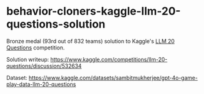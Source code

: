 # behavior-cloners-kaggle-llm-20-questions-solution

Bronze medal (93rd out of 832 teams) solution to Kaggle's <a href="https://www.kaggle.com/competitions/llm-20-questions" target="_blank">LLM 20 Questions</a> competition.

Solution writeup: https://www.kaggle.com/competitions/llm-20-questions/discussion/532634

Dataset: https://www.kaggle.com/datasets/sambitmukherjee/gpt-4o-game-play-data-llm-20-questions
